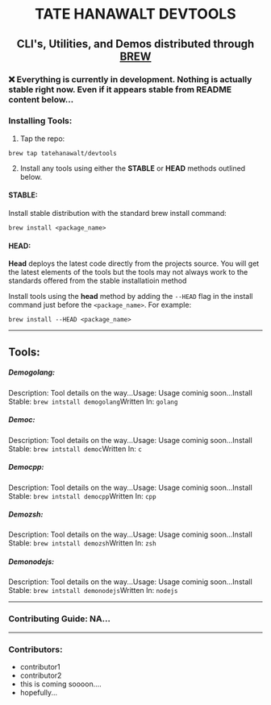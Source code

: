 # <div align="center">TATE HANAWALT DEVTOOLS</div>

## <div align="center">CLI's, Utilities, and Demos distributed through [BREW](https://brew.sh/)</div>

### :x: Everything is currently in development. Nothing is actually  stable right now. Even if it appears stable from README content below... 



### Installing Tools:


1. Tap the repo:
```shell
brew tap tatehanawalt/devtools
```


2. Install any tools using either the **STABLE** or **HEAD** methods outlined below.

#### STABLE:

Install stable distribution with the standard brew install command:
```shell
brew install <package_name>
```
#### HEAD:

**Head** deploys the latest code directly from the projects source. You will get the latest elements of the tools but the tools may not always work to the standards offered from the stable installatioin method

Install tools using the **head** method by adding the `--HEAD` flag in the install command just before the `<package_name>`. For example:

```shell
brew install --HEAD <package_name>
```
<hr>

## Tools:

##### Demogolang:

Description: Tool details on the way...Usage: Usage cominig soon...Install Stable: `brew intstall demogolang`Written In: `golang`
##### Democ:

Description: Tool details on the way...Usage: Usage cominig soon...Install Stable: `brew intstall democ`Written In: `c`
##### Democpp:

Description: Tool details on the way...Usage: Usage cominig soon...Install Stable: `brew intstall democpp`Written In: `cpp`
##### Demozsh:

Description: Tool details on the way...Usage: Usage cominig soon...Install Stable: `brew intstall demozsh`Written In: `zsh`
##### Demonodejs:

Description: Tool details on the way...Usage: Usage cominig soon...Install Stable: `brew intstall demonodejs`Written In: `nodejs`
<hr>

### Contributing Guide: NA...

<hr>

### Contributors: 
- contributor1
- contributor2
- this is coming soooon....
- hopefully...
